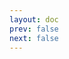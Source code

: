 ```yaml
---
layout: doc
prev: false
next: false
---
```


<CustomItemBox :item="{
  name: '皮革手套',
  icon: '/wiki/item/leather_gloves.png',
  type: '装备',
  description: '',
  params: {
    stack: 1,
    durability: 10 
  },
  obtain: {
    found: [],
    npc: [],
    shop: [],
    gardening: []
  }
}" />
